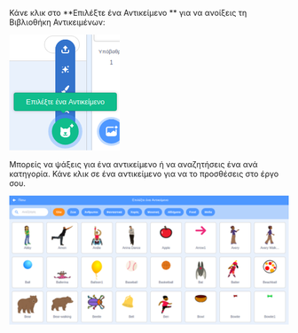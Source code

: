 Κάνε κλικ στο **Επιλέξτε ένα Αντικείμενο ** για να ανοίξεις τη Βιβλιοθήκη Αντικειμένων:

![Το εικονίδιο "Επιλέξτε ένα Αντικείμενο" έχει επιλεγεί.](images/sprite-library.png)

Μπορείς να ψάξεις για ένα αντικείμενο ή να αναζητήσεις ένα ανά κατηγορία. Κάνε κλικ σε ένα αντικείμενο για να το προσθέσεις στο έργο σου.

![Η Βιβλιοθήκη Αντικειμένων.](images/sprite-choose.png)
